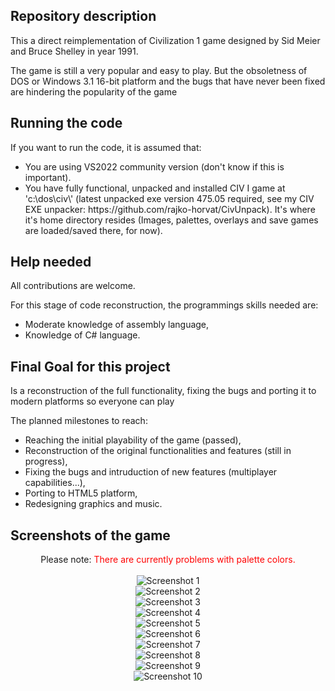 ## Repository description
<p>This a direct reimplementation of Civilization 1 game designed by Sid Meier and Bruce Shelley in year 1991.</p>
<p>The game is still a very popular and easy to play. But the obsoletness of DOS or Windows 3.1 16-bit platform and the bugs that have never been fixed
are hindering the popularity of the game<p>

## Running the code
If you want to run the code, it is assumed that:
<ul>
<li>You are using VS2022 community version (don't know if this is important).</li>
<li>You have fully functional, unpacked and installed CIV I game at 'c:\dos\civ\' (latest unpacked exe version 475.05 required, see my CIV EXE unpacker: https://github.com/rajko-horvat/CivUnpack).
It's where it's home directory resides (Images, palettes, overlays and save games are loaded/saved there, for now).</li>
</ul>

## Help needed
<p>All contributions are welcome.</p>
For this stage of code reconstruction, the programmings skills needed are:
<ul>
<li>Moderate knowledge of assembly language,</li>
<li>Knowledge of C# language.</li>
</ul>

## Final Goal for this project
<p>Is a reconstruction of the full functionality, fixing the bugs and porting it to modern platforms so everyone can play</p>
The planned milestones to reach:
<ul>
<li>Reaching the initial playability of the game (passed),</li>
<li>Reconstruction of the original functionalities and features (still in progress),</li>
<li>Fixing the bugs and intruduction of new features (multiplayer capabilities...),</li>
<li>Porting to HTML5 platform,</li>
<li>Redesigning graphics and music.</li>
</ul>

## Screenshots of the game
<p align="center">Please note: <span style="color:red;">There are currently problems with palette colors.</span></br></br>
<img src="Screenshots/Screenshot1.png" alt="Screenshot 1" /><br/>
<img src="Screenshots/Screenshot2.png" alt="Screenshot 2" /><br/>
<img src="Screenshots/Screenshot3.png" alt="Screenshot 3" /><br/>
<img src="Screenshots/Screenshot4.png" alt="Screenshot 4" /><br/>
<img src="Screenshots/Screenshot5.png" alt="Screenshot 5" /><br/>
<img src="Screenshots/Screenshot6.png" alt="Screenshot 6" /><br/>
<img src="Screenshots/Screenshot7.png" alt="Screenshot 7" /><br/>
<img src="Screenshots/Screenshot8.png" alt="Screenshot 8" /><br/>
<img src="Screenshots/Screenshot9.png" alt="Screenshot 9" /><br/>
<img src="Screenshots/Screenshot10.png" alt="Screenshot 10" /></p>